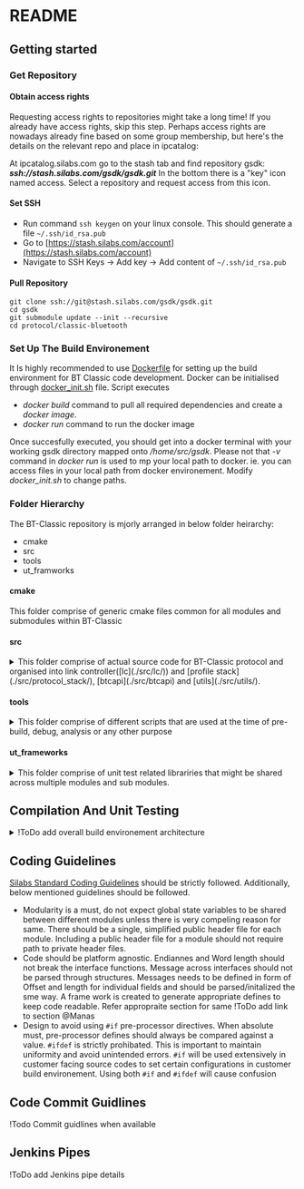 # README #

## Getting started ##

### Get Repository ###

#### Obtain access rights ####

Requesting access rights to repositories might take a long time! If you already have access rights, skip this step. Perhaps access rights are nowadays already fine based on some group membership, but here's the details on the relevant repo and place in ipcatalog:

At ipcatalog.silabs.com go to the stash tab and find repository gsdk:
        ***ssh://stash.silabs.com/gsdk/gsdk.git***
In the bottom there is a "key" icon named access. Select a repository and request access from this icon.

#### Set SSH ####

- Run command `ssh keygen` on your linux console. This should generate a file `~/.ssh/id_rsa.pub`
- Go to [https://stash.silabs.com/account](https://stash.silabs.com/account)
- Navigate to SSH Keys → Add key → Add content of `~/.ssh/id_rsa.pub`

#### Pull Repository ####

```
git clone ssh://git@stash.silabs.com/gsdk/gsdk.git
cd gsdk
git submodule update --init --recursive
cd protocol/classic-bluetooth
```

### Set Up The Build Environement ###

It Is highly recommended to use [Dockerfile](./Dockerfile) for setting up the build environment for BT Classic code development. Docker can be initialised through [docker_init.sh](./docker_init.sh) file. Script executes

- *docker build* command to pull all required dependencies and create a *docker image*.
- *docker run* command to run the docker image

 Once succesfully executed, you should get into a docker terminal with your working gsdk directory mapped onto */home/src/gsdk*. Please not that *-v* command in *docker run* is used to mp your local path to docker. ie. you can access files in your local path from docker environement. Modify *docker_init.sh* to change paths.

### Folder Hierarchy ###

The BT-Classic repository is mjorly arranged in below folder heirarchy:

- cmake
- src
- tools
- ut_framworks

#### cmake ####

This folder comprise of generic cmake files common for all modules and submodules within BT-Classic

#### src ####

<details>
<summary>
This folder comprise of actual source code for BT-Classic protocol and organised into link controller([lc](./src/lc/)) and [profile stack](./src/protocol_stack/), [btcapi](./src/btcapi) and [utils](./src/utils/).
</summary>
folder which comprise of generic frameworks used across different layers like [State Machine Management](./src/utils/state_machine). The Link controller and Profile stacks are further organised in some modules. Each module is identified with its library, built through its own Cmake and shall have its own Unit test coverage.

##### Link Controller #####

<details>
<summary>
The Link control module is further organized into Lower Link Control([llc](./src/lc/llc) and Upper Link Control([ulc](./src/lc/ulc))).
</summary>

###### Lower Link Controller ########
<details>
<summary>
The Lower Link Control implements the lower most layer in BT CLassic protocol and is responsible for scheduling radio activities.
</summary>
The top level architecture for Lower Link Control is documented [here](https://confluence.silabs.com/display/PGEVEREST/Everest+SW+Architecture-BTC+Lower+Link+Layer).Rules that govern different radio activities are clubbed together in form of procedures and are implemented as independent state machines.
These procedures are:

- [Page Procedure](https://confluence.silabs.com/display/EN/BTC+HLD+Page)
- [Inquiry Procedure](!Todo LInk to design document)
- [Page Scan Procedure](!Todo LInk to design document)
- [Inquiry Scan Procedure](!Todo LInk to design document)

</details>

###### Upper Link Controller ########

<details>
<summary>

The Upper link control implements the rest of the Link Controler modules majorly(but not limited to):

- HCI Interface with Profile Stacks
- LMP Interface with peer link controller
- Scheduling between different Lower Link Controller Procedures

</summary>
</details>
</details>

#### Protocol Stacks ####

<details>
<summary>
Different use case sceanrios for Bluetooth classic are supported through dedicated profile stacks. [GAP](./src/protocol_stack/gap) and [L2CAP](./src/protocol_stack/l2cap/) can be seen as three basic profiles required to 1.) discover and establish connection with peers 3.) establish data path with remote peers respectively. They communicate to controller through HCI interface. Other profiles are built on top of L2CAP in heirarchial manner(with few exceptions, as explained below in order they occur). [SDP](./src/protocol_stack/l2cap/sdp) can be seen as a special profile on top of L2CAP as it is used to share information about other supported profiles between the peers. Each profile is maintained in a spearate subdirectory with same heirarchy. Each profile runs in its independent OS Task, is compiled through its own independent library and shall have own unit test coverage.
</summary>

##### GAP #####

!ToDo provide a write up on design of GAP

##### L2CAP #####

!ToDo provide a write up for L2CAP design

##### SDP #####

!ToDo provide a write up on design of SDP

!Todo Provide a write up for other profiles on top of L2CAP
</details>
</details>

#### tools ####

<details>
<summary>
This folder comprise of different scripts that are used at the time of pre-build, debug, analysis or any other purpose
</summary>

##### jinja_rendered.py #####

! ToDo add write up for jinja renderer and other scripts

</details>

#### ut_frameworks ####

<details>
<summary>
This folder comprise of unit test related librariries that might be shared across multiple modules and sub modules.
</summary>

##### simpy #####

!ToDo write a small write up on simpy
</details>

## Compilation And Unit Testing ##

<details>
<summary>
!ToDo add overall build environement architecture
</summary>

### Lower Link Layer ###

#### libbtc_llc.a ####

!ToDo Add steps to generate libbtc_llc.a here
#### btc_llc_ut_simpy ####

!ToDo Add steps to run llc unit test cases here
</details>

## Coding Guidelines ##

[Silabs Standard Coding Guidelines](https://stash.silabs.com/projects/WMN_DOCS/repos/docs_misc/browse/software/standards/coding-standard.md) should be strictly followed. Additionally, below mentioned guidelines should be followed.

- Modularity is a must, do not expect global state variables to be shared between different modules unless there is very compeling reason for same. There should be a single, simplified public header file for each module. Including a public header file for a module should not require path to private header files.
- Code should be platform agnostic. Endiannes and Word length should not break the interface functions. Message across interfaces should not be parsed through structures. Messages needs to be defined in form of Offset and length for individual fields and should be parsed/initalized the sme way. A frame work is created to generate appropriate defines to keep code readable. Refer appropraite section for same !ToDo add link to section @Manas
- Design to avoid using `#if` pre-processor directives. When absolute must, pre-processor defines should always be compared against a value. `#ifdef` is strictly prohibated. This is important to maintain uniformity and avoid unintended errors. `#if` will be used extensively in customer facing source codes to set certain configurations in customer build environement. Using both `#if` and `#ifdef` will cause confusion

## Code Commit Guidlines ##

!Todo Commit guidlines when available

## Jenkins Pipes ##

!ToDo add Jenkins pipe details 